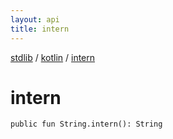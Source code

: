 ```yaml
---
layout: api
title: intern
---
```

[stdlib](../index.html) / [kotlin](index.html) / [intern](intern.html)

# intern

```
public fun String.intern(): String
```
